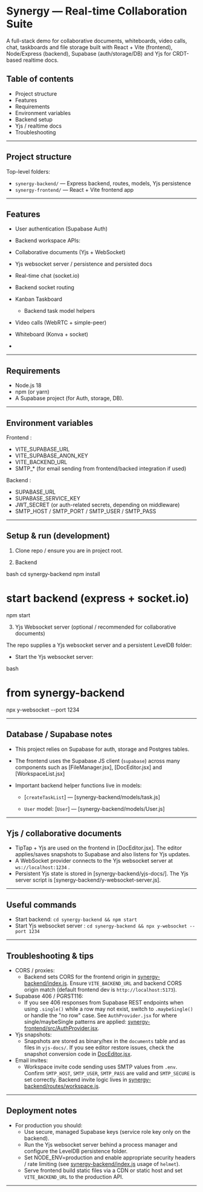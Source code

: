 # Synergy — Real-time Collaboration Suite

A full-stack demo for collaborative documents, whiteboards, video calls, chat, taskboards and file storage built with React + Vite (frontend), Node/Express (backend), Supabase (auth/storage/DB) and Yjs for CRDT-based realtime docs.


## Table of contents

- Project structure
- Features
- Requirements
- Environment variables
- Backend setup
- Yjs / realtime docs
- Troubleshooting

---

## Project structure

Top-level folders:

- `synergy-backend/` — Express backend, routes, models, Yjs persistence
- `synergy-frontend/` — React + Vite frontend app



---

## Features

- User authentication (Supabase Auth)
  
- Backend workspace APIs:
  
- Collaborative documents (Yjs + WebSocket)
  
- Yjs websocket server / persistence and persisted docs 


- Real-time chat (socket.io)

- Backend socket routing

- Kanban Taskboard
  - Backend task model helpers

- Video calls (WebRTC + simple-peer)
  
- Whiteboard (Konva + socket)
  
-

---

## Requirements

- Node.js 18
- npm (or yarn)
- A Supabase project (for Auth, storage, DB). 

---

## Environment variables

Frontend :

- VITE_SUPABASE_URL
- VITE_SUPABASE_ANON_KEY
- VITE_BACKEND_URL
- SMTP_* (for email sending from frontend/backed integration if used)

Backend :

- SUPABASE_URL
- SUPABASE_SERVICE_KEY
- JWT_SECRET (or auth-related secrets, depending on middleware)
- SMTP_HOST / SMTP_PORT / SMTP_USER / SMTP_PASS 



---

## Setup & run (development)

1. Clone repo / ensure you are in project root.

2. Backend

bash
cd synergy-backend
npm install
# start backend (express + socket.io)
npm start


3. Yjs Websocket server (optional / recommended for collaborative documents)

The repo supplies a Yjs websocket server and a persistent LevelDB folder:

- Start the Yjs websocket server:

bash
# from synergy-backend
npx y-websocket --port 1234


---

## Database / Supabase notes

- This project relies on Supabase for auth, storage and Postgres tables.
- The frontend uses the Supabase JS client (`supabase`) across many components such as [FileManager.jsx], [DocEditor.jsx] and [WorkspaceList.jsx]

- Important backend helper functions live in models:
  - [`createTaskList`] — [synergy-backend/models/task.js]

  - `User` model: [`User`] — [synergy-backend/models/User.js]

---

## Yjs / collaborative documents

- TipTap + Yjs are used on the frontend in [DocEditor.jsx]. The editor applies/saves snapshots to Supabase and also listens for Yjs updates.
- A WebSocket provider connects to the Yjs websocket server at `ws://localhost:1234` .
- Persistent Yjs state is stored in [synergy-backend/yjs-docs/]. The Yjs server script is [synergy-backend/y-websocket-server.js].

---

## Useful commands

- Start backend: `cd synergy-backend && npm start`
- Start Yjs websocket server : `cd synergy-backend && npx y-websocket --port 1234`


---


## Troubleshooting & tips

- CORS / proxies:
  - Backend sets CORS for the frontend origin in [synergy-backend/index.js](synergy-backend/index.js). Ensure `VITE_BACKEND_URL` and backend CORS origin match (default frontend dev is `http://localhost:5173`).
- Supabase 406 / PGRST116:
  - If you see 406 responses from Supabase REST endpoints when using `.single()` while a row may not exist, switch to `.maybeSingle()` or handle the "no row" case. See `AuthProvider.jsx` for where single/maybeSingle patterns are applied: [synergy-frontend/src/AuthProvider.jsx](synergy-frontend/src/AuthProvider.jsx).
- Yjs snapshots:
  - Snapshots are stored as binary/hex in the `documents` table and as files in `yjs-docs/`. If you see editor restore issues, check the snapshot conversion code in [DocEditor.jsx](synergy-frontend/src/components/features/DocEditor.jsx).
- Email invites:
  - Workspace invite code sending uses SMTP values from `.env`. Confirm `SMTP_HOST`, `SMTP_USER`, `SMTP_PASS` are valid and `SMTP_SECURE` is set correctly. Backend invite logic lives in [synergy-backend/routes/workspace.js](synergy-backend/routes/workspace.js).

---

## Deployment notes

- For production you should:
  - Use secure, managed Supabase keys (service role key only on the backend).
  - Run the Yjs websocket server behind a process manager and configure the LevelDB persistence folder.
  - Set NODE_ENV=production and enable appropriate security headers / rate limiting (see [synergy-backend/index.js](synergy-backend/index.js) usage of `helmet`).
  - Serve frontend build static files via a CDN or static host and set `VITE_BACKEND_URL` to the production API.

---
